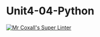 # Unit4-04-Python
[![Mr Coxall's Super Linter](https://github.com/ICS3U-Programming-VanN/Unit4-04-Python/workflows/Mr%20Coxall's%20Super%20Linter/badge.svg)](https://github.com/ICS3U-Programming-VanN/Unit4-04-Python/actions/)